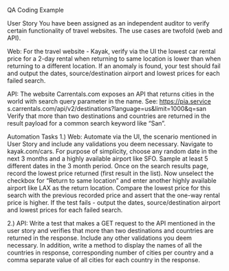 QA Coding Example

User Story
You have been assigned as an independent auditor to verify certain functionality of travel websites. The use cases are twofold (web and API).

Web: For the travel website - Kayak, verify via the UI the lowest car rental price for a 2-day rental when returning to same location is lower than
when returning to a different location. If an anomaly is found, your test should fail and output the dates, source/destination airport and lowest
prices for each failed search.

API: The website Carrentals.com exposes an API that returns cities in the world with search query parameter in the name. See: https://pia.service
s.carrentals.com/api/v2/destinations?language=us&limit=1000&q=san
Verify that more than two destinations and countries are returned in the result payload for a common search keyword like “San”.

Automation Tasks
1.) Web: Automate via the UI, the scenario mentioned in User Story and include any validations you deem necessary.
Navigate to kayak.com/cars. For purpose of simplicity, choose any random date in the next 3 months and a highly available airport like SFO.
Sample at least 5 different dates in the 3 month period. Once on the search results page, record the lowest price returned (first result in the list).
Now unselect the checkbox for “Return to same location” and enter another highly available airport like LAX as the return location. Compare the
lowest price for this search with the previous recorded price and assert that the one-way rental price is higher. If the test fails - output the dates,
source/destination airport and lowest prices for each failed search.

2.) API: Write a test that makes a GET request to the API mentioned in the user story and verifies that more than two destinations and countries
are returned in the response. Include any other validations you deem necessary.
In addition, write a method to display the names of all the countries in response, corresponding number of cities per country and a comma
separate value of all cities for each country in the response.
